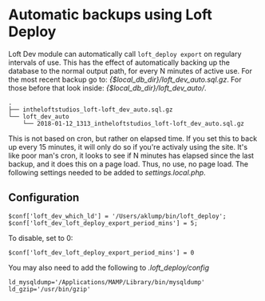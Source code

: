 # Automatic backups using Loft Deploy

Loft Dev module can automatically call `loft_deploy export` on regulary intervals of use.  This has the effect of automatically backing up the database to the normal output path, for every N minutes of active use.  For the most recent backup go to: _{$local_db_dir}/loft_dev_auto.sql.gz_. For those before that look inside: _{$local_db_dir}/loft_dev_auto/_.

    .
    ├── intheloftstudios_loft-loft_dev_auto.sql.gz
    └── loft_dev_auto
        └── 2018-01-12_1313_intheloftstudios_loft-loft_dev_auto.sql.gz

This is not based on cron, but rather on elapsed time.  If you set this to back up every 15 minutes, it will only do so if you're activaly using the site.  It's like poor man's cron, it looks to see if N minutes has elapsed since the last backup, and it does this on a page load.  Thus, no use, no page load.  The following settings needed to be added to _settings.local.php_.

## Configuration

    $conf['loft_dev_which_ld'] = '/Users/aklump/bin/loft_deploy';
    $conf['loft_dev_loft_deploy_export_period_mins'] = 5;
    
To disable, set to 0:

    $conf['loft_dev_loft_deploy_export_period_mins'] = 0

You may also need to add the following to _.loft_deploy/config_

    ld_mysqldump='/Applications/MAMP/Library/bin/mysqldump'
    ld_gzip='/usr/bin/gzip'        
